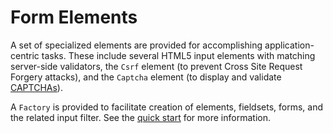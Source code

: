 # Form Elements

A set of specialized elements are provided for accomplishing application-centric
tasks. These include several HTML5 input elements with matching server-side
validators, the `Csrf` element (to prevent Cross Site Request Forgery attacks),
and the `Captcha` element (to display and validate
[CAPTCHAs](https://docs.zendframework.com/zend-captcha/)).

A `Factory` is provided to facilitate creation of elements, fieldsets, forms,
and the related input filter. See the [quick start](../quick-start.md#creation-via-factory)
for more information.
